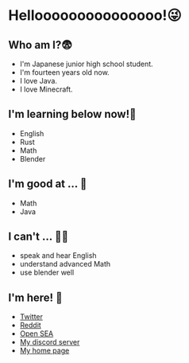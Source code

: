 # Hellooooooooooooooo!😜
## Who am I?😨
- I'm Japanese junior high school student.
- I'm fourteen years old now.
- I love Java.
- I love Minecraft.
## I'm learning below now!🫠
- English
- Rust
- Math
- Blender

## I'm good at ... 🥸
- Math
- Java

## I can't ... 😵‍💫
- speak and hear English
- understand advanced Math
- use blender well

## I'm here! 🥳
- [Twitter](https://twitter.com/TwinbornBoat217)
- [Reddit](https://www.reddit.com/user/tokei12)
- [Open SEA](https://opensea.io/tokei1202)
- [My discord server](https://discord.gg/4kHXPVz6RM)
- [My home page](https://javaboy.vercel.app)

<!--
**javaboy-github/javaboy-github** is a ✨ _special_ ✨ repository because its `README.md` (this file) appears on your GitHub profile.

Here are some ideas to get you started:

- 🔭 I’m currently working on ...
- 🌱 I’m currently learning ...
- 👯 I’m looking to collaborate on ...
- 🤔 I’m looking for help with ...
- 💬 Ask me about ...
- 📫 How to reach me: ...
- 😄 Pronouns: ...
- ⚡ Fun fact: ...
-->
